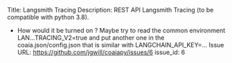 Title: Langsmith Tracing
Description: REST API Langsmith Tracing (to be compatible with python 3.8).   
* How would it be turned on ?  Maybe try to read the common environment LAN...TRACING_V2=true and put another one in the coaia.json/config.json that is similar with LANGCHAIN_API_KEY=...
Issue URL: https://github.com/jgwill/coaiapy/issues/6
issue_id: 6

